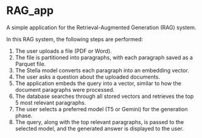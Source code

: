 # RAG_app
A simple application for the Retrieval-Augmented Generation (RAG) system.

In this RAG system, the following steps are performed:
1. The user uploads a file (PDF or Word).
2. The file is partitioned into paragraphs, with each paragraph saved as a Parquet file.
3. The Stella model converts each paragraph into an embedding vector.
4. The user asks a question about the uploaded documents.
5. The application embeds the query into a vector, similar to how the document paragraphs were processed.
6. The database searches through all stored vectors and retrieves the top 5 most relevant paragraphs.
7. The user selects a preferred model (T5 or Gemini) for the generation phase.
8. The query, along with the top relevant paragraphs, is passed to the selected model, and the generated answer is displayed to the user.
